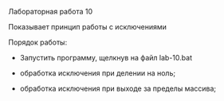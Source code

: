 Лабораторная работа 10

Показывает принцип работы с исключениями

Порядок работы:

- Запустить программу, щелкнув на файл lab-10.bat



- обработка исключения при делении на ноль;
- обработка исключения при выходе за пределы массива;
